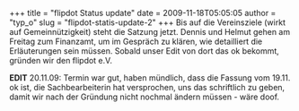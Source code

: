 +++
title = "flipdot Status update"
date = 2009-11-18T05:05:05
author = "typ_o"
slug = "flipdot-statis-update-2"
+++
Bis auf die Vereinsziele (wirkt auf Gemeinnützigkeit) steht die Satzung
jetzt. Dennis und Helmut gehen am Freitag zum Finanzamt, um im Gespräch
zu klären, wie detailliert die Erläuterungen sein müssen. Sobald unser
Edit von dort das ok bekommt, gründen wir den flipdot e.V.  
  
**EDIT** 20.11.09: Termin war gut, haben mündlich, dass die Fassung vom
19.11. ok ist, die Sachbearbeiterin hat versprochen, uns das schriftlich
zu geben, damit wir nach der Gründung nicht nochmal ändern müssen - wäre
doof.
